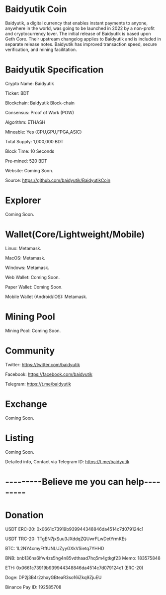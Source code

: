 # Baidyutik Coin
Baidyutik, a digital currency that enables instant payments to anyone, anywhere in the world, was going to be launched in 2022 by a non-profit and cryptocurrency lover. The initial release of Baidyutik is based upon Geth Core. Their upstream changelog applies to Baidyutik and is included in separate release notes. Baidyutik has improved transaction speed, secure verification, and mining facilitation.

# Baidyutik Specification	
Crypto Name:	Baidyutik

Ticker:	 BDT

Blockchain:	Baidyutik Block-chain

Consensus:	Proof of Work (POW)

Algorithm:	ETHASH

Mineable: Yes (CPU,GPU,FPGA,ASIC)

Total Supply:	1,000,000 BDT

Block Time:	10 Seconds

Pre-mined:	520 BDT

Website:	Coming Soon.

Source:	https://github.com/baidyutik/BaidyutikCoin

# Explorer
Coming Soon.

# Wallet(Core/Lightweight/Mobile)	
Linux:	Metamask.

MacOS:	Metamask.

Windows:	 Metamask.

Web Wallet:	Coming Soon.

Paper Wallet:	Coming Soon.

Mobile Wallet (Android/iOS):	Metamask.

# Mining Pool	
Mining Pool:	Coming Soon.

# Community	
Twitter:	https://twitter.com/baidyutik

Facebook:	https://facebook.com/baidyutik

Telegram:	https://t.me/baidyutik

# Exchange	
Coming Soon.

# Listing
Coming Soon.

Detailed info, Contact via Telegram ID: https://t.me/baidyutik

# ---------Believe me you can help---------

# Donation
USDT ERC-20: 0x0661c73919b939944348846da4514c7d079124c1

USDT TRC-20: TTgEN7jxSuu3JXddqZQUwrFLwDetYrmKEs

BTC: 1L2NY4cmyFtftUNLUZyyGXkVSietq7YHHD

BNB: bnb136ns6lfw4zs5hg4n85vdthaad7hq5m4gtkgf23 Memo: 183575848

ETH: 0x0661c73919b939944348846da4514c7d079124c1 (ERC-20)

Doge: DP2j3B4r2zhxyGBteaR3so16iZkq9ZjuEU

Binance Pay ID: 192585708
